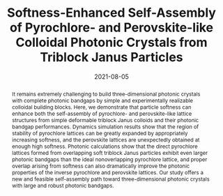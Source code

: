 ---
title: "Softness-Enhanced Self-Assembly of Pyrochlore- and Perovskite-like Colloidal Photonic Crystals from Triblock Janus Particles"
authors:
- Zhan-Wei Li
- Yu-Wei Sun
- Yan-Hui Wang
- 朱有亮
- Zhong-Yuan Lu
- Zhao-Yan Sun
date: "2021-08-05"
doi: "10.1021/acs.jpclett.1c01969"
publish_types: ["期刊文章"]
publication: "The Journal of Physical Chemistry Letters"
publication_short: "J. Phys. Chem. Lett."
abstract: "It remains extremely challenging to build three-dimensional  photonic crystals with complete photonic bandgaps by simple and  experimentally realizable colloidal building blocks. Here, we  demonstrate that particle softness can enhance both the self-assembly of  pyrochlore- and perovskite-like lattice structures from simple  deformable triblock Janus colloids and their photonic bandgap  performances. Dynamics simulation results show that the region of  stability of pyrochlore lattices can be greatly expanded by  appropriately increasing softness, and the perovskite lattices are  unexpectedly obtained at enough high softness. Photonic calculations  show that the direct pyrochlore lattices formed from overlapping soft  triblock Janus particles exhibit even larger photonic bandgaps than the  ideal nonoverlapping pyrochlore lattice, and proper overlap arising from  softness can also dramatically improve the photonic properties of the  inverse pyrochlore and perovskite lattices. Our study offers a new and  feasible self-assembly path toward three-dimensional photonic crystals  with large and robust photonic bandgaps."
url_pdf: "https://doi.org/10.1021/acs.jpclett.1c01969"
---